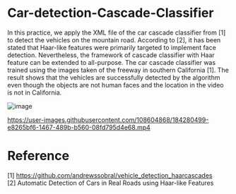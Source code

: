 # Car-detection-Cascade-Classifier


In this practice, we apply the XML file of the car cascade classifier from [1] to detect the vehicles on the mountain road. According to [2], it has been stated that Haar-like features were primarily targeted to implement face detection. Nevertheless, the framework of cascade classifier with Haar feature can be extended to all-purpose. The car cascade classifier was trained using the images taken of the freeway in southern California [1]. The result shows that the vehicles are successfully detected by the algorithm even though the objects are not human faces and the location in the video is not in California. 


![image](https://user-images.githubusercontent.com/108604868/184280481-c9ad9f12-fc61-4bf1-97eb-409d2527f686.png)




https://user-images.githubusercontent.com/108604868/184280499-e8265bf6-1467-489b-b560-08fd795d4e68.mp4



# Reference
[1] https://github.com/andrewssobral/vehicle_detection_haarcascades  
[2] Automatic Detection of Cars in Real Roads using Haar-like Features


